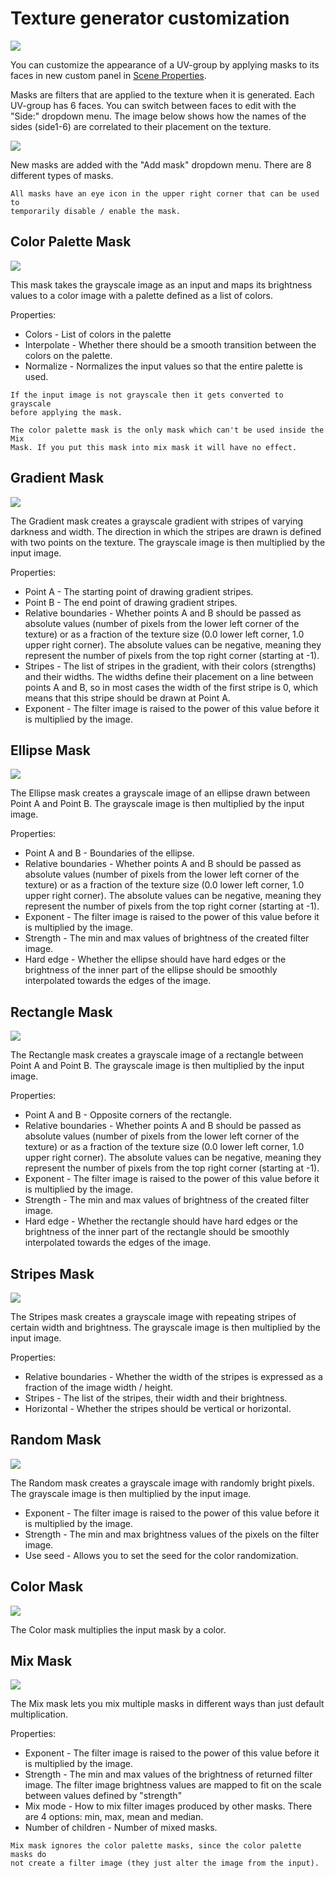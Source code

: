 # Texture generator customization

![](/img/customized_uv_groups.png)

You can customize the appearance of a UV-group by applying masks to its faces
in new custom panel in [Scene Properties](/gui/scene_properties/).

Masks are filters that are applied to the texture when it is generated.
Each UV-group has 6 faces. You can switch between faces to edit with the
"Side:" dropdown menu. The image below shows how the names of the
sides (side1-6) are correlated to their placement on the texture.

![](/img/faces.png)

New masks are added with the "Add mask" dropdown menu. There are 8 different types
of masks.


```{note}
All masks have an eye icon in the upper right corner that can be used to
temporarily disable / enable the mask.
```

## Color Palette Mask
![](/img/color_palette_mask.png)

This mask takes the grayscale image as an input and maps its brightness values
to a color image with a palette defined as a list of colors.

Properties:

- Colors - List of colors in the palette
- Interpolate - Whether there should be a smooth transition between the colors
    on the palette.
- Normalize - Normalizes the input values so that the entire palette is
    used.

```{note}
If the input image is not grayscale then it gets converted to grayscale
before applying the mask.
```

```{note}
The color palette mask is the only mask which can't be used inside the Mix
Mask. If you put this mask into mix mask it will have no effect.
```


## Gradient Mask
![](/img/gradient_mask.png)

The Gradient mask creates a grayscale gradient with stripes of varying darkness
and width. The direction in which the stripes are drawn is defined with two
points on the texture. The grayscale image is then multiplied by the input image.

Properties:

- Point A - The starting point of drawing gradient stripes.
- Point B - The end point of drawing gradient stripes.
- Relative boundaries - Whether points A and B should be passed as absolute
    values (number of pixels from the lower left corner of the texture) or as a
    fraction of the texture size (0.0 lower left corner, 1.0 upper right corner).
    The absolute values can be negative, meaning they represent the number of
    pixels from the top right corner (starting at -1).
- Stripes - The list of stripes in the gradient, with their colors (strengths) and
    their widths. The widths define their placement on a line between points
    A and B, so in most cases the width of the first stripe is 0, which means
    that this stripe should be drawn at Point A.
- Exponent - The filter image is raised to the power of this value before it
    is multiplied by the image.
## Ellipse Mask
![](/img/ellipse_mask.png)

The Ellipse mask creates a grayscale image of an ellipse drawn between Point A and
Point B. The grayscale image is then multiplied by the input image.

Properties:

- Point A and B - Boundaries of the ellipse.
- Relative boundaries - Whether points A and B should be passed as absolute
    values (number of pixels from the lower left corner of the texture) or as a
    fraction of the texture size (0.0 lower left corner, 1.0 upper right corner).
    The absolute values can be negative, meaning they represent the number of
    pixels from the top right corner (starting at -1).
- Exponent - The filter image is raised to the power of this value before it
    is multiplied by the image.
- Strength - The min and max values of brightness of the created filter image.
- Hard edge - Whether the ellipse should have hard edges or the brightness
    of the inner part of the ellipse should be smoothly interpolated towards 
    the edges of the image.



## Rectangle Mask
![](/img/rectangle_mask.png)

The Rectangle mask creates a grayscale image of a rectangle between Point A and
Point B. The grayscale image is then multiplied by the input image.

Properties:

- Point A and B - Opposite corners of the rectangle.
- Relative boundaries - Whether points A and B should be passed as absolute
    values (number of pixels from the lower left corner of the texture) or as a
    fraction of the texture size (0.0 lower left corner, 1.0 upper right corner).
    The absolute values can be negative, meaning they represent the number of
    pixels from the top right corner (starting at -1).
- Exponent - The filter image is raised to the power of this value before it
    is multiplied by the image.
- Strength - The min and max values of brightness of the created filter image.
- Hard edge - Whether the rectangle should have hard edges or the brightness
    of the inner part of the rectangle should be smoothly interpolated towards 
    the edges of the image.




## Stripes Mask
![](/img/stripes_mask.png)

The Stripes mask creates a grayscale image with repeating stripes of certain
width and brightness. The grayscale image is then multiplied by the input
image.

Properties:

- Relative boundaries - Whether the width of the stripes is expressed as a
    fraction of the image width / height.
- Stripes - The list of the stripes, their width and their brightness.
- Horizontal - Whether the stripes should be vertical or horizontal.




## Random Mask
![](/img/random_mask.png)

The Random mask creates a grayscale image with randomly bright pixels. The
grayscale image is then multiplied by the input image.

- Exponent - The filter image is raised to the power of this value before it
    is multiplied by the image.
- Strength - The min and max brightness values of the pixels on the filter
    image.
- Use seed - Allows you to set the seed for the color randomization.



## Color Mask
![](/img/color_mask.png)

The Color mask multiplies the input mask by a color.




## Mix Mask
![](/img/mix_mask.png)

The Mix mask lets you mix multiple masks in different ways than just default
multiplication. 

Properties:

- Exponent - The filter image is raised to the power of this value before it
    is multiplied by the image.
- Strength - The min and max values of the brightness of returned filter image.
    The filter image brightness values are mapped to fit on the scale between
    values defined by "strength"
- Mix mode - How to mix filter images produced by other masks. There are 4
    options: min, max, mean and median.
- Number of children - Number of mixed masks.

```{note}
Mix mask ignores the color palette masks, since the color palette masks do
not create a filter image (they just alter the image from the input).
```